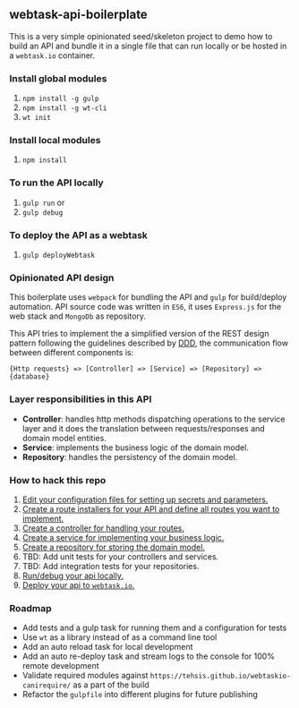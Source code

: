 ## webtask-api-boilerplate

This is a very simple opinionated seed/skeleton project to demo how to build an API and bundle it in a single file that can run locally or be hosted in a `webtask.io` container.

### Install global modules
1. `npm install -g gulp`
2. `npm install -g wt-cli`
3. `wt init`

### Install local modules
1. `npm install`

### To run the API locally
1. `gulp run`
  or
2. `gulp debug`

### To deploy the API as a webtask
1. `gulp deployWebtask`

### Opinionated API design
This boilerplate uses `webpack` for bundling the API and `gulp` for build/deploy automation.
API source code was written in `ES6`, it uses `Express.js` for the web stack and `MongoDb` as repository.

This API tries to implement the a simplified version of the REST design pattern following the guidelines described by [DDD](https://en.wikipedia.org/wiki/Domain-driven_design), the communication flow between different components is:
```
{Http requests} => [Controller] => [Service] => [Repository] => {database}
```

### Layer responsibilities in this API
* __Controller__: handles http methods dispatching operations to the service layer and it does the translation between requests/responses and domain model entities.
* __Service__: implements the business logic of the domain model.
* __Repository__: handles the persistency of the domain model.

### How to hack this repo
1. [Edit your configuration files for setting up secrets and parameters.](../../tree/master/config)
2. [Create a route installers for your API and define all routes you want to implement.](../../tree/master/src/routes)
3. [Create a controller for handling your routes.](../../tree/master/src/controllers)
4. [Create a service for implementing your business logic.](../../tree/master/src/services)
5. [Create a repository for storing the domain model.](../../tree/master/src/repositories)
6. TBD: Add unit tests for your controllers and services.
7. TBD: Add integration tests for your repositories.
8. [Run/debug your api locally.](../../blob/master/running-locally.md)
9. [Deploy your api to `webtask.io`.](../../blob/master/working-with-webtasks.md)

### Roadmap
* Add tests and a gulp task for running them and a configuration for tests
* Use `wt` as a library instead of as a command line tool
* Add an auto reload task for local development
* Add an auto re-deploy task and stream logs to the console for 100% remote development
* Validate required modules against `https://tehsis.github.io/webtaskio-canirequire/` as a part of the build
* Refactor the `gulpfile` into different plugins for future publishing
